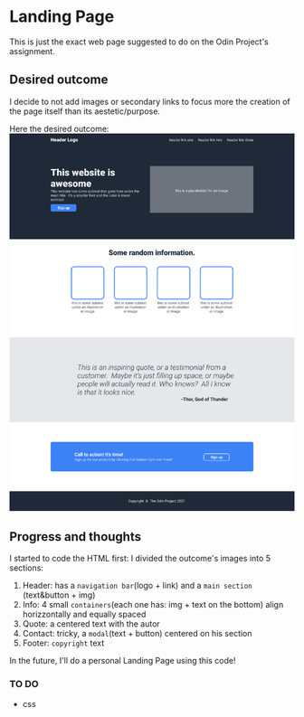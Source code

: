 # Landing Page
This is just the exact web page suggested to do on the Odin Project's assignment.


## Desired outcome
I decide to not add images or secondary links to focus more the creation of the page itself than its aestetic/purpose. 

Here the desired outcome:
![desired outcome](./desired-outcome.png)


## Progress and thoughts
I started to code the HTML first: I divided the outcome's images into 5 sections:
1. Header: has a `navigation bar`(logo + link) and a `main section` (text&button + img) 
2. Info: 4 small `containers`(each one has: img + text on the bottom) align horizzontally and equally spaced
3. Quote: a centered text with the autor
4. Contact: tricky, a `modal`(text + button) centered on his section
5. Footer: `copyright` text 

In the future, I'll do a personal Landing Page using this code!


### TO DO
- css